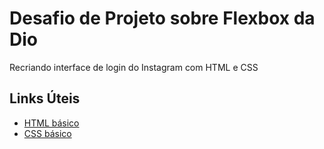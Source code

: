 # Desafio de Projeto sobre Flexbox da Dio
Recriando interface de login do Instagram com HTML e CSS

## Links Úteis
* [HTML básico](https://www.w3schools.com/html/)
* [CSS básico](https://developer.mozilla.org/pt-BR/docs/Web/CSS)
